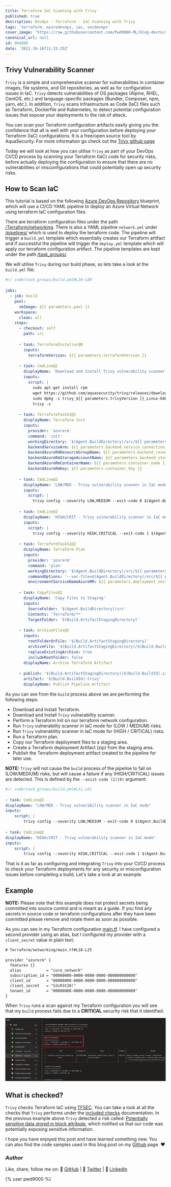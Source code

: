 ```yaml
---
title: Terraform IaC Scanning with Trivy
published: true
description: DevOps - Terraform - IaC Scanning with Trivy
tags: 'terraform, azuredevops, iac, secdevops'
cover_image: 'https://raw.githubusercontent.com/Pwd9000-ML/blog-devto/main/posts/2021-DevOps-Terraform-Trivy/assets/main-trivy.png'
canonical_url: null
id: 864896
date: '2021-10-16T11:15:25Z'
---
```


## Trivy Vulnerability Scanner

`Trivy` is a simple and comprehensive scanner for vulnerabilities in container images, file systems, and Git repositories, as well as for configuration issues in IaC. `Trivy` detects vulnerabilities of OS packages (Alpine, RHEL, CentOS, etc.) and language-specific packages (Bundler, Composer, npm, yarn, etc.). In addition, `Trivy` scans Infrastructure as Code (IaC) files such as Terraform, Dockerfile and Kubernetes, to detect potential configuration issues that expose your deployments to the risk of attack.

You can scan your Terraform configuration artifacts easily giving you the confidence that all is well with your configuration before deploying your Terraform (IaC) configurations. It is a free/open source tool by AquaSecurity. For more information go check out the [Trivy github page](https://github.com/aquasecurity/trivy)

Today we will look at how you can utilise `Trivy` as part of your DevOps CI/CD process by scanning your Terraform (IaC) code for security risks, before actually deploying the configuration to ensure that there are no vulnerabilities or misconfigurations that could potentially open up security risks.

## How to Scan IaC

This tutorial is based on the following [Azure DevOps Repository](https://github.com/Pwd9000-ML/blog-devto/tree/main/posts/2021-DevOps-Terraform-Trivy/code) blueprint, which will use a CI/CD YAML pipeline to deploy an Azure Virtual Network using terraform IaC configuration files.

There are terraform configuration files under the path [/Terraform/networking](https://github.com/Pwd9000-ML/blog-devto/tree/main/posts/2021-DevOps-Terraform-Trivy/code/Terraform/networking). There is also a YAML pipeline `network.yml` under [/pipelines/](https://github.com/Pwd9000-ML/blog-devto/tree/main/posts/2021-DevOps-Terraform-Trivy/code/pipelines) which is used to deploy the terraform code. The pipeline will trigger a `build.yml` template which essentially creates our Terraform artifact and if successful the pipeline will trigger the `deploy.yml` template which will apply our terraform configuration artifact. The pipeline templates are kept under the path [/task_groups/](https://github.com/Pwd9000-ML/blog-devto/tree/main/posts/2021-DevOps-Terraform-Trivy/code/task_groups).

We will utilise `Trivy` during our build phase, so lets take a look at the `build.yml` file:

```yml
#// code/task_groups/build.yml#L16-L89

jobs:
  - job: build
    pool:
      vmImage: ${{ parameters.pool }}
    workspace:
      clean: all
    steps:
      - checkout: self
        path: src

      - task: TerraformInstaller@0
        inputs:
          terraformVersion: ${{ parameters.terraformVersion }}

      - task: CmdLine@2
        displayName: 'Download and Install Trivy vulnerability scanner'
        inputs:
          script: |
            sudo apt-get install rpm
            wget https://github.com/aquasecurity/trivy/releases/download/v${{ parameters.trivyVersion }}/trivy_${{ parameters.trivyVersion }}_Linux-64bit.deb
            sudo dpkg -i trivy_${{ parameters.trivyVersion }}_Linux-64bit.deb
            trivy -v

      - task: TerraformTaskV2@2
        displayName: Terraform Init
        inputs:
          provider: 'azurerm'
          command: 'init'
          workingDirectory: '$(Agent.BuildDirectory)/src/${{ parameters.root_directory }}'
          backendServiceArm: ${{ parameters.backend_service_connection_name }}
          backendAzureRmResourceGroupName: ${{ parameters.backend_resource_group }}
          backendAzureRmStorageAccountName: ${{ parameters.backend_storage_accountname }}
          backendAzureRmContainerName: ${{ parameters.container_name }}
          backendAzureRmKey: ${{ parameters.container_key }}

      - task: CmdLine@2
        displayName: 'LOW/MED - Trivy vulnerability scanner in IaC mode'
        inputs:
          script: |
            trivy config --severity LOW,MEDIUM --exit-code 0 $(Agent.BuildDirectory)/src/${{ parameters.root_directory }}

      - task: CmdLine@2
        displayName: 'HIGH/CRIT - Trivy vulnerability scanner in IaC mode'
        inputs:
          script: |
            trivy config --severity HIGH,CRITICAL --exit-code 1 $(Agent.BuildDirectory)/src/${{ parameters.root_directory }}

      - task: TerraformTaskV2@2
        displayName: Terraform Plan
        inputs:
          provider: 'azurerm'
          command: 'plan'
          workingDirectory: '$(Agent.BuildDirectory)/src/${{ parameters.root_directory }}'
          commandOptions: '--var-file=$(Agent.BuildDirectory)/src/${{ parameters.root_directory }}${{ parameters.tfvarFile }} --out=$(Agent.BuildDirectory)/src/${{ parameters.root_directory }}plan.tfplan'
          environmentServiceNameAzureRM: ${{ parameters.deployment_service_connection_name }}

      - task: CopyFiles@2
        displayName: 'Copy Files to Staging'
        inputs:
          SourceFolder: '$(Agent.BuildDirectory)/src'
          Contents: 'Terraform/**'
          TargetFolder: '$(Build.ArtifactStagingDirectory)'

      - task: ArchiveFiles@2
        inputs:
          rootFolderOrFile: '$(Build.ArtifactStagingDirectory)'
          archiveFile: '$(Build.ArtifactStagingDirectory)/$(Build.BuildId).zip'
          replaceExistingArchive: true
          includeRootFolder: false
        displayName: Archive Terraform Artifact

      - publish: '$(Build.ArtifactStagingDirectory)/$(Build.BuildId).zip'
        artifact: '$(Build.BuildId)-trivy'
        displayName: Publish Pipeline Artifact
```

As you can see from the `build` process above we are performing the following steps:

- Download and Install Terraform.
- Download and Install `Trivy` vulnerability scanner.
- Perform a Terraform Init on our terraform network configuration.
- Run `Trivy` vulnerability scanner in IaC mode for (LOW / MEDIUM) risks.
- Run `Trivy` vulnerability scanner in IaC mode for (HIGH / CRITICAL) risks.
- Run a Terraform plan.
- Copy our Terraform deployment files to a staging area.
- Create a Terraform deployment Artifact (zip) from the staging area.
- Publish the Terraform deployment artifact created to the pipeline for later use.

**NOTE:** `Trivy` will not cause the `build` process of the pipeline to fail on (LOW/MEDIUM) risks, but will cause a failure if any (HIGH/CRITICAL) issues are detected. This is defined by the `--exist-code (1)(0)` argument:

```yml
#// code/task_groups/build.yml#L51-L61

- task: CmdLine@2
displayName: "LOW/MED - Trivy vulnerability scanner in IaC mode"
inputs:
    script: |
        trivy config --severity LOW,MEDIUM --exit-code 0 $(Agent.BuildDirectory)/src/${{ parameters.root_directory }}

- task: CmdLine@2
displayName: "HIGH/CRIT - Trivy vulnerability scanner in IaC mode"
inputs:
    script: |
        trivy config --severity HIGH,CRITICAL --exit-code 1 $(Agent.BuildDirectory)/src/${{ parameters.root_directory }}
```

That is it as far as configuring and integrating `Trivy` into your CI/CD process to check your Terraform deployments for any security or misconfiguration issues before completing a build. Let's take a look at an example.

## Example

**NOTE:** Please note that this example does not protect secrets being committed into source control and is meant as a guide. If you find any secrets in source code or terraform configurations after they have been committed please remove and rotate them as soon as possible.

As you can see in my Terraform configuration [main.tf](https://github.com/Pwd9000-ML/blog-devto/tree/main/posts/2021-DevOps-Terraform-Trivy/code/Terraform/networking/main.tf). I have configured a second provider using an alias, but I configured my provider with a `client_secret` value in plain text:

```hcl
# Terraform/networking/main.tf#L18-L25

provider "azurerm" {
  features {}
  alias           = "core_network"
  subscription_id = "00000000-0000-0000-0000-000000000000"
  client_id       = "00000000-0000-0000-0000-000000000000"
  client_secret   = "S3cR3t20!"
  tenant_id       = "00000000-0000-0000-0000-000000000000"
}
```

When `Trivy` runs a scan against my Terraform configuration you will see that my `build` process fails due to a **CRITICAL** security risk that it identified.

![image.png](https://raw.githubusercontent.com/Pwd9000-ML/blog-devto/main/posts/2021-DevOps-Terraform-Trivy/assets/detect.png)

## What is checked?

`Trivy` checks Terraform IaC using [TFSEC](https://github.com/aquasecurity/tfsec). You can take a look at all the checks that `Trivy` performs under the [included checks](https://github.com/aquasecurity/tfsec#included-checks) documentation. In the previous example above `Trivy` detected a risk called: [Potentially sensitive data stored in block attribute](https://tfsec.dev/docs/general/secrets/sensitive-in-attribute/), which notified us that our code was potentially exposing sensitive information.

I hope you have enjoyed this post and have learned something new. You can also find the code samples used in this blog post on my [Github](https://github.com/Pwd9000-ML/blog-devto/tree/main/posts/2021-DevOps-Terraform-Trivy/code) page. :heart:

### _Author_

Like, share, follow me on: :octopus: [GitHub](https://github.com/Pwd9000-ML) | :penguin: [Twitter](https://twitter.com/pwd9000) | :space_invader: [LinkedIn](https://www.linkedin.com/in/marcel-l-61b0a96b/)

{% user pwd9000 %}
